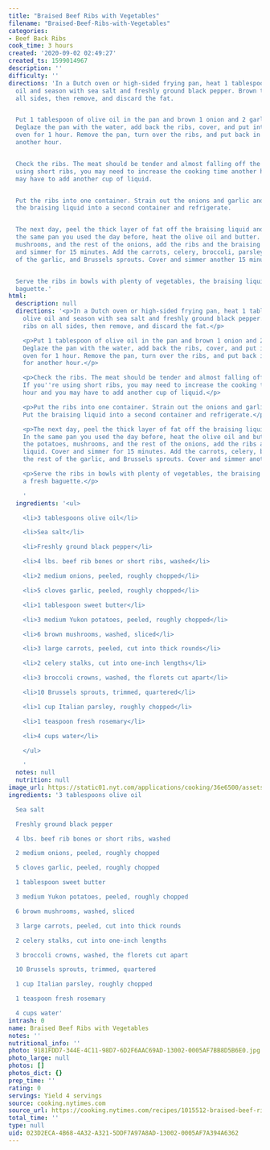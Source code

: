 ```yaml
---
title: "Braised Beef Ribs with Vegetables"
filename: "Braised-Beef-Ribs-with-Vegetables"
categories:
- Beef Back Ribs
cook_time: 3 hours
created: '2020-09-02 02:49:27'
created_ts: 1599014967
description: ''
difficulty: ''
directions: 'In a Dutch oven or high-sided frying pan, heat 1 tablespoon of the olive
  oil and season with sea salt and freshly ground black pepper. Brown the ribs on
  all sides, then remove, and discard the fat.


  Put 1 tablespoon of olive oil in the pan and brown 1 onion and 2 garlic cloves.
  Deglaze the pan with the water, add back the ribs, cover, and put into a 400 degree
  oven for 1 hour. Remove the pan, turn over the ribs, and put back in the oven for
  another hour.


  Check the ribs. The meat should be tender and almost falling off the bone. If you''re
  using short ribs, you may need to increase the cooking time another hour and you
  may have to add another cup of liquid.


  Put the ribs into one container. Strain out the onions and garlic and discard. Put
  the braising liquid into a second container and refrigerate.


  The next day, peel the thick layer of fat off the braising liquid and discard. In
  the same pan you used the day before, heat the olive oil and butter. Brown the potatoes,
  mushrooms, and the rest of the onions, add the ribs and the braising liquid. Cover
  and simmer for 15 minutes. Add the carrots, celery, broccoli, parsley, the rest
  of the garlic, and Brussels sprouts. Cover and simmer another 15 minutes.


  Serve the ribs in bowls with plenty of vegetables, the braising liquid, and a fresh
  baguette.'
html:
  description: null
  directions: '<p>In a Dutch oven or high-sided frying pan, heat 1 tablespoon of the
    olive oil and season with sea salt and freshly ground black pepper. Brown the
    ribs on all sides, then remove, and discard the fat.</p>

    <p>Put 1 tablespoon of olive oil in the pan and brown 1 onion and 2 garlic cloves.
    Deglaze the pan with the water, add back the ribs, cover, and put into a 400 degree
    oven for 1 hour. Remove the pan, turn over the ribs, and put back in the oven
    for another hour.</p>

    <p>Check the ribs. The meat should be tender and almost falling off the bone.
    If you''re using short ribs, you may need to increase the cooking time another
    hour and you may have to add another cup of liquid.</p>

    <p>Put the ribs into one container. Strain out the onions and garlic and discard.
    Put the braising liquid into a second container and refrigerate.</p>

    <p>The next day, peel the thick layer of fat off the braising liquid and discard.
    In the same pan you used the day before, heat the olive oil and butter. Brown
    the potatoes, mushrooms, and the rest of the onions, add the ribs and the braising
    liquid. Cover and simmer for 15 minutes. Add the carrots, celery, broccoli, parsley,
    the rest of the garlic, and Brussels sprouts. Cover and simmer another 15 minutes.</p>

    <p>Serve the ribs in bowls with plenty of vegetables, the braising liquid, and
    a fresh baguette.</p>

    '
  ingredients: '<ul>

    <li>3 tablespoons olive oil</li>

    <li>Sea salt</li>

    <li>Freshly ground black pepper</li>

    <li>4 lbs. beef rib bones or short ribs, washed</li>

    <li>2 medium onions, peeled, roughly chopped</li>

    <li>5 cloves garlic, peeled, roughly chopped</li>

    <li>1 tablespoon sweet butter</li>

    <li>3 medium Yukon potatoes, peeled, roughly chopped</li>

    <li>6 brown mushrooms, washed, sliced</li>

    <li>3 large carrots, peeled, cut into thick rounds</li>

    <li>2 celery stalks, cut into one-inch lengths</li>

    <li>3 broccoli crowns, washed, the florets cut apart</li>

    <li>10 Brussels sprouts, trimmed, quartered</li>

    <li>1 cup Italian parsley, roughly chopped</li>

    <li>1 teaspoon fresh rosemary</li>

    <li>4 cups water</li>

    </ul>

    '
  notes: null
  nutrition: null
image_url: https://static01.nyt.com/applications/cooking/36e6500/assets/13.png?1
ingredients: '3 tablespoons olive oil

  Sea salt

  Freshly ground black pepper

  4 lbs. beef rib bones or short ribs, washed

  2 medium onions, peeled, roughly chopped

  5 cloves garlic, peeled, roughly chopped

  1 tablespoon sweet butter

  3 medium Yukon potatoes, peeled, roughly chopped

  6 brown mushrooms, washed, sliced

  3 large carrots, peeled, cut into thick rounds

  2 celery stalks, cut into one-inch lengths

  3 broccoli crowns, washed, the florets cut apart

  10 Brussels sprouts, trimmed, quartered

  1 cup Italian parsley, roughly chopped

  1 teaspoon fresh rosemary

  4 cups water'
intrash: 0
name: Braised Beef Ribs with Vegetables
notes: ''
nutritional_info: ''
photo: 9181FDD7-344E-4C11-98D7-6D2F6AAC69AD-13002-0005AF7BB8D5B6E0.jpg
photo_large: null
photos: []
photos_dict: {}
prep_time: ''
rating: 0
servings: Yield 4 servings
source: cooking.nytimes.com
source_url: https://cooking.nytimes.com/recipes/1015512-braised-beef-ribs-with-vegetables
total_time: ''
type: null
uid: 023D2ECA-4B68-4A32-A321-5DDF7A97A8AD-13002-0005AF7A394A6362
---
```

